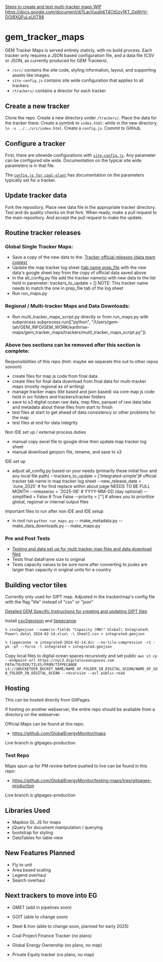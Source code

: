 ## 
[Steps to create and test multi-tracker maps WIP]([https://docs.google.com/document/d/1LacVuubl4T4CtGzy1KT_GsWrjV-DOI8XQFuLsUliT88]
) https://docs.google.com/document/d/1LacVuubl4T4CtGzy1KT_GsWrjV-DOI8XQFuLsUliT88



# gem_tracker_maps

GEM Tracker Maps is served entirely staticly, with no build process. Each tracker only requires a JSON based configuration file, and a data file (CSV or JSON, as currently produced for GEM Trackers).

* `/src/` contains the site code, styling information, layout, and supporting assets like images.
* `site-config.js` contains site wide configuration that applies to all trackers
* `/trackers/` contains a director for each tracker

## Create a new tracker

Clone the repo. Create a new directory under `/trackers/`. Place the data for the tracker there. Create a symlink to `index.html`: while in the new directory, `ln -s ../../src/index.html`. Create a `config.js`. Commit to GitHub.

## Configure a tracker

First, there are sitewide configurations with [`site-config.js`](site-config.js). Any parameter can be configured site wide. Documentation on the typical site wide parameters is in that file.

The [`config.js for coal-plant`](/trackers/coal-plant/config.js) has documentation on the parameters typically set for a tracker.

## Update tracker data

Fork the repository. Place new data file in the appropriate tracker directory. Test and do quality checks on that fork. When ready, make a pull request to the main repository. And accept the pull request to make the update.

## Routine tracker releases
### Global Single Tracker Maps: 
* Save a copy of the new data to the: [Tracker official releases (data team copies)](https://drive.google.com/drive/folders/1Ql9V1GLLNuOGoJOotX-wK6wCtDq1dOxo)
* Update the map tracker log sheet ([tab name prep_file](https://docs.google.com/spreadsheets/d/15l2fcUBADkNVHw-Gld_kk7EaMiFFi8ysWt6aXVW26n8/edit?gid=1817870001#gid=1817870001) with the new data's google sheet key from the copy of official data saved above
* In the all_config.py file add the tracker name(s) with new data to the list held in parameter: trackers_to_update = [] NOTE: This tracker name needs to match the one in prep_file tab of the log sheet
* Run run_maps.py 

### Regional / Multi-tracker Maps and Data Downloads: 
* Run multi_tracker_maps_script.py directly or from run_maps.py with subprocess
subprocess.run(["python", "/Users/gem-tah/GEM_INFO/GEM_WORK/earthrise-maps/gem_tracker_maps/trackers/multi_tracker_maps_script.py"])                 

### Above two sections can be removed after this section is complete:
Responsibilities of this repo (hint: maybe we separate this out to other repos soooon)
- create files for map js code from final data
- create files for final data download from final data for multi-tracker maps (mostly regional as of writing)
- manage tracker maps (tile based and json based) via core map js code held in src folders and trackers/tracker folders
- save to s3 digital ocean raw data, map files, parquet of raw data tabs and metadata about these files from start to finish 
- test files at start to get ahead of data consistency or other problems for the map
- test files at end for data integrity

Non IDE set up / external process duties
- manual copy excel file to google drive then update map tracker log sheet
- manual download geojson file, rename, and save to s3

IDE set up 
- adjust all_config.py based on your needs (primarily these initial four and any local file path)
    --trackers_to_update = ['Integrated-simple']# official tracker tab name in map tracker log sheet
    --new_release_date = 'June_2025' # for find replace within about page NEEDS TO BE FULL MONTH
    --releaseiso = '2025-06' # YYYY-MM-DD (day optional)
    --simplified = False # True False
    --priority = [''] # allows you to prioritize global, regional or internal output files

Important files to run after non IDE and IDE setup
- in root run ```python run_maps.py```
    -- make_metadata.py
    -- make_data_downloads.py
    -- make_maps.py


### Pre and Post Tests
* [Testing and data set up for multi tracker map files and data download files](https://docs.google.com/document/d/1LacVuubl4T4CtGzy1KT_GsWrjV-DOI8XQFuLsUliT88/edit?tab=t.0#heading=h.eooqz1k5afdy)
* Tests final dataframe size to original
* Tests capacity values to be sure none after converting to joules are larger than capacity in original units for a country


## Building vector tiles

Currently only used for GIPT map. Adjusted in the tracker/map's config file with the flag "tile" instead of "csv" or "json"

[Detailed GEM Specific Instructions for creating and updating GIPT tiles](https://docs.google.com/document/d/1Lh2GbscAGpM-UKx2UIo2ajHrmII_RWDDiLvGfhMktZg/edit)

Install [csv2geojson](https://github.com/mapbox/csv2geojson) and [tippecanoe](https://github.com/mapbox/tippecanoe)

`% csv2geojson --numeric-fields "Capacity (MW)" Global\ Integrated\ Power\ data\ 2024-02-14.xlsx\ -\ Sheet1.csv > integrated.geojson`

`% tippecanoe -e integrated-2024-02-14.dir --no-tile-compression -r1 -pk -pf --force -l integrated < integrated.geojson`

Copy local files to digital ocean spaces recursively and set public
`aws s3 cp --endpoint-url https://nyc3.digitaloceanspaces.com PATH/TO/DIR/TILES/FROM/TIPPECANOE s3://$BUCKETEER_BUCKET_NAME/NAME_OF_FOLDER_IN_DIGITAL_OCEAN/NAME_OF_SUB_FOLDER_IN_DIGITAL_OCEAN --recursive --acl public-read`



## Hosting 

This can be hosted directly from GitPages.

If hosting on another webserver, the entire repo should be available from a directory on the webserver.

Official Maps can be found at this repo: 

* https://github.com/GlobalEnergyMonitor/maps

Live branch is gitpages-production

### Test Repo 

Maps spun up for PM review before pushed to live can be found in this repo: 

* https://github.com/GlobalEnergyMonitor/testing-maps/tree/gitpages-production

Live branch is gitpages-production


## Libraries Used
* Mapbox GL JS for maps
* jQuery for document manipulation / querying
* bootstrap for styling
* DataTables for table view


## New Features Planned
* Fly to unit
* Area based scaling
* Legend overhaul
* Search overhaul 


## Next trackers to move into EG

* GMET (add in pipelines soon)

* GOIT (able to change soon)

* Steel & Iron (able to change soon, planned for early 2025) 
* Coal Project Finance Tracker (no plans)
* Global Energy Ownership (no plans, no map) 
* Private Equity tracker (no plans, no map)
